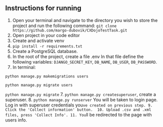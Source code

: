 ## Instructions for running 
1. Open your terminal and navigate to the directory you wish to store the project and run the following command: 
```git clone https://github.com/margo-dubovik/CXDojoTestTask.git```
2. Open project in your code editor
3. Create and activate venv
4. ```pip install -r requirements.txt```
5. Create a PostgreSQL database.
6. In the root of the project, create a file .env
In that file define the following variables:
```DJANGO_SECRET_KEY```,  ```DB_NAME```, ```DB_USER```, ```DB_PASSWORD```.
7. In terminal:

```python manage.py makemigrations users```

```python manage.py migrate users```

```python manage.py migrate```
7. ```python manage.py createsuperuser```, create a superuser.
8. ```python manage.py runserver```
You will be taken to login page. Log in with superuser credentials you`ve created on previous step.
9. Click the 'Collect information' button. 
10. Upload .csv and .xml files, press 'Collect Info'.
11. You`ll be redirected to the page with users info.